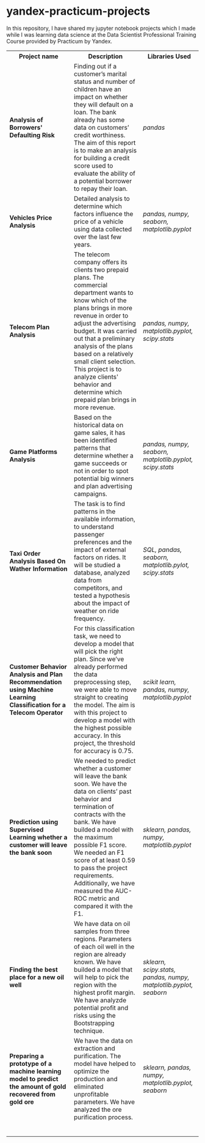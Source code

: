 # yandex-practicum-projects

In this repository, I have shared my jupyter notebook projects which I made while I was learning data science at the Data Scientist Professional Training Course provided by Practicum by Yandex.

<table>
  <tr>
    <th>Project name</th>
    <th>Description</th>
    <th>Libraries Used</th>
  </tr>
  
  <tr>
      <td><b>Analysis of Borrowers' Defaulting Risk</b></td>
    <td>Finding out if a customer’s marital status and number of children have an impact on whether they will default on a loan. The bank already has some data on customers’ credit worthiness. The aim of this report is to make an analysis for building a credit score used to evaluate the ability of a potential borrower to repay their loan.</td>
    <td><i>pandas</i></td>    
  </tr>
  
  <tr>
    <td><b>Vehicles Price Analysis</b></td>
    <td>Detailed analysis to determine which factors influence the price of a vehicle using data collected over the last few years.</td>
    <td><i>pandas, numpy, seaborn, matplotlib.pyplot</i></td>    
  </tr>
  
  <tr>
    <td><b>Telecom Plan Analysis</b></td>
    <td>The telecom company offers its clients two prepaid plans. The commercial department wants to know which of the plans brings in more revenue in order to adjust the advertising budget. It was carried out that a preliminary analysis of the plans based on a relatively small client selection. This project is to analyze clients' behavior and determine which prepaid plan brings in more revenue.</td>
    <td><i>pandas, numpy, matplotlib.pyplot, scipy.stats</i></td>    
  </tr>
  
  <tr>
    <td><b>Game Platforms Analysis</b></td>
    <td>Based on the historical data on game sales, it has been identified patterns that determine whether a game succeeds or not in order to spot potential big winners and plan advertising campaigns.</td>
    <td><i>pandas, numpy, seaborn, matplotlib.pyplot, scipy.stats</i></td>    
  </tr>
  
  <tr>
    <td><b>Taxi Order Analysis Based On Wather Information</b></td>
    <td>The task is to find patterns in the available information, to understand passenger preferences and the impact of external factors on rides.
It will be studied a database, analyzed data from competitors, and tested a hypothesis about the impact of weather on ride frequency.</td>
    <td><i>SQL, pandas, seaborn, matplotlib.pylot, scipy.stats</i></td>    
  </tr>
  
  <tr>
    <td><b>Customer Behavior Analysis and Plan Recommendation using Machine Learning Classification for a Telecom Operator</b></td>
    <td>For this classification task, we need to develop a model that will pick the right plan. Since we’ve already performed the data preprocessing step, we were able to move straight to creating the model. The aim is with this project to develop a model with the highest possible accuracy. In this project, the threshold for accuracy is 0.75.</td>
    <td><i>scikit learn, pandas, numpy, matplotlib.pyplot</i></td>    
  </tr>
  
  <tr>
    <td><b>Prediction using Supervised Learning whether a customer will leave the bank soon</b></td>
    <td>We needed to predict whether a customer will leave the bank soon. We have the data on clients’ past behavior and termination of contracts with the bank.
We have builded a model with the maximum possible F1 score. We needed an F1 score of at least 0.59 to pass the project requirements. Additionally, we have measured the AUC-ROC metric and compared it with the F1.</td>
    <td><i>sklearn, pandas, numpy, matplotlib.pyplot</i></td>    
  </tr>
  
  <tr>
    <td><b>Finding the best place for a new oil well</b></td>
    <td>We have data on oil samples from three regions. Parameters of each oil well in the region are already known. We have builded a model that will help to pick the region with the highest profit margin. We have analyzde potential profit and risks using the Bootstrapping technique.</td>
    <td><i>sklearn, scipy.stats, pandas, numpy, matplotlib.pyplot, seaborn</i></td>
  </tr>
  
  <tr>
    <td><b>Preparing a prototype of a machine learning model to predict the amount of gold recovered from gold ore</b></td>
    <td>We have the data on extraction and purification. The model have helped to optimize the production and eliminated unprofitable parameters. We have analyzed the ore purification process.</td>
    <td><i>sklearn, pandas, numpy, matplotlib.pyplot, seaborn</i></td>    
  </tr>
  
  <tr>
    <td></td>
    <td></td>
    <td></td>    
  </tr>
  
  <tr>
    <td></td>
    <td></td>
    <td></td>    
  </tr>
  
  <tr>
    <td></td>
    <td></td>
    <td></td>    
  </tr>
  
  <tr>
    <td></td>
    <td></td>
    <td></td>    
  </tr>
  
  <tr>
    <td></td>
    <td></td>
    <td></td>    
  </tr>
  
  <tr>
    <td></td>
    <td></td>
    <td></td>    
  </tr>
    
</table>

